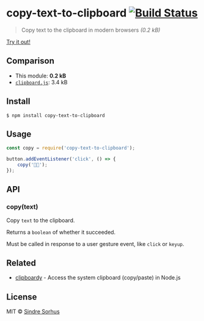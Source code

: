 # copy-text-to-clipboard [![Build Status](https://travis-ci.org/sindresorhus/copy-text-to-clipboard.svg?branch=master)](https://travis-ci.org/sindresorhus/copy-text-to-clipboard)

> Copy text to the clipboard in modern browsers *(0.2 kB)*

[Try it out!](https://jsfiddle.net/sindresorhus/6406v3pf/)


## Comparison

- This module: **0.2 kB**
- [`clipboard.js`](https://github.com/zenorocha/clipboard.js): 3.4 kB


## Install

```
$ npm install copy-text-to-clipboard
```


## Usage

```js
const copy = require('copy-text-to-clipboard');

button.addEventListener('click', () => {
	copy('🦄🌈');
});
```


## API

### copy(text)

Copy `text` to the clipboard.

Returns a `boolean` of whether it succeeded.

Must be called in response to a user gesture event, like `click` or `keyup`.


## Related

- [clipboardy](https://github.com/sindresorhus/clipboardy) - Access the system clipboard (copy/paste) in Node.js


## License

MIT © [Sindre Sorhus](https://sindresorhus.com)
